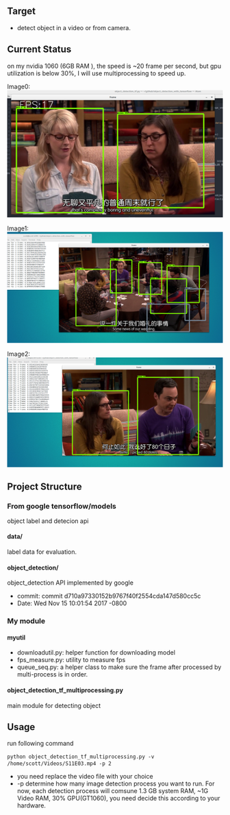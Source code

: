 ## Target

* detect object in a video or from camera.

## Current Status

on my nvidia 1060 (6GB RAM ), the speed is ~20 frame per second, but gpu utilization
is below 30%, I will use multiprocessing to speed up.

Image0:
![image1](./images/bigbang3_fps.png)

Image1:
![image1](./images/bigbang1.png)

Image2:
![image1](./images/bigbang2.png)



## Project Structure

### From google tensorflow/models
object label and detecion api
#### data/
label data for evaluation.

#### object_detection/
object_detection API implemented by google
* commit: commit d710a97330152b9767f40f2554cda147d580cc5c
* Date:   Wed Nov 15 10:01:54 2017 -0800


### My module

#### myutil
* downloadutil.py: helper function for downloading model
* fps_measure.py: utility to measure fps
* queue_seq.py: a helper class to make sure the frame after processed by multi-process is in order.

#### object_detection_tf_multiprocessing.py
main module for detecting object


## Usage

run following command
```
python object_detection_tf_multiprocessing.py -v /home/scott/Videos/S11E03.mp4 -p 2
```

* you need replace the video file with your choice
* -p determine how many image detection process you want to run. For now, each detection process will comsune 1.3 GB
system RAM, ~1G Video RAM, 30% GPU(GT1060), you need decide this according to your hardware.
